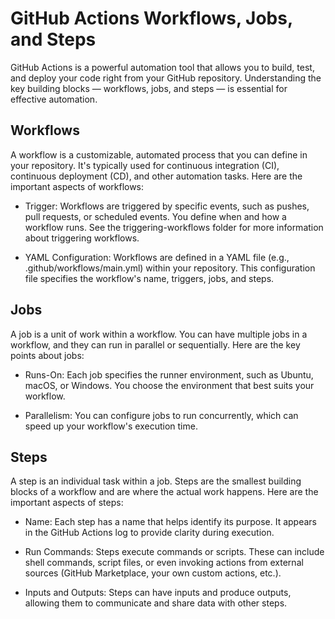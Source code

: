 # GitHub Actions Workflows, Jobs, and Steps

GitHub Actions is a powerful automation tool that allows you to build, test, and deploy your code right from your GitHub repository. Understanding the key building blocks — workflows, jobs, and steps — is essential for effective automation.

## Workflows

A workflow is a customizable, automated process that you can define in your repository. It's typically used for continuous integration (CI), continuous deployment (CD), and other automation tasks. Here are the important aspects of workflows:

-   Trigger: Workflows are triggered by specific events, such as pushes, pull requests, or scheduled events. You define when and how a workflow runs. See the triggering-workflows folder for more information about triggering workflows.

-   YAML Configuration: Workflows are defined in a YAML file (e.g., .github/workflows/main.yml) within your repository. This configuration file specifies the workflow's name, triggers, jobs, and steps.

## Jobs

A job is a unit of work within a workflow. You can have multiple jobs in a workflow, and they can run in parallel or sequentially. Here are the key points about jobs:

-   Runs-On: Each job specifies the runner environment, such as Ubuntu, macOS, or Windows. You choose the environment that best suits your workflow.

-   Parallelism: You can configure jobs to run concurrently, which can speed up your workflow's execution time.

## Steps

A step is an individual task within a job. Steps are the smallest building blocks of a workflow and are where the actual work happens. Here are the important aspects of steps:

-   Name: Each step has a name that helps identify its purpose. It appears in the GitHub Actions log to provide clarity during execution.

-   Run Commands: Steps execute commands or scripts. These can include shell commands, script files, or even invoking actions from external sources (GitHub Marketplace, your own custom actions, etc.).

-   Inputs and Outputs: Steps can have inputs and produce outputs, allowing them to communicate and share data with other steps.
